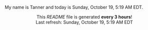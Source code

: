 My name is Tanner and today is Sunday, October 19, 5:19 AM EDT.

<p align="center">This <i>README</i> file is generated <b>every 3 hours</b>!</br>Last refresh: Sunday, October 19, 5:19 AM EDT<br /></p>
